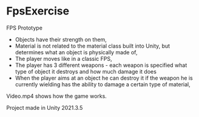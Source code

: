 # FpsExercise
FPS Prototype

- Objects have their strength on them,
- Material is not related to the material class built into Unity, but determines what an object is physically made of,
- The player moves like in a classic FPS,
- The player has 3 different weapons - each weapon is specified what type of object it destroys and how much damage it does
- When the player aims at an object he can destroy it if the weapon he is currently wielding has the ability to damage a certain type of material,

Video.mp4 shows how the game works.

Project made in Unity 2021.3.5
